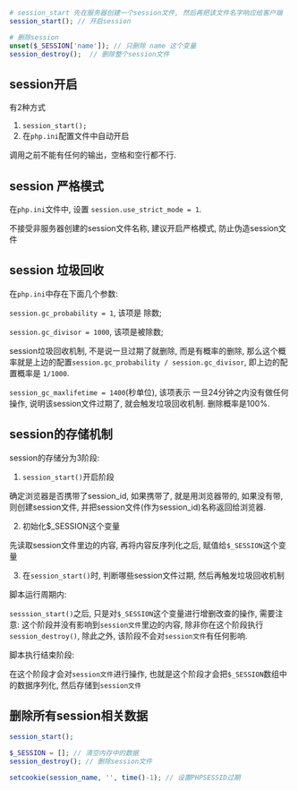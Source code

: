 ```php
# session_start 先在服务器创建一个session文件, 然后再把该文件名字响应给客户端
session_start(); // 开启session

# 删除session
unset($_SESSION['name']); // 只删除 name 这个变量
session_destroy();  // 删除整个session文件


```

## session开启

有2种方式

1. `session_start();`
2. 在`php.ini`配置文件中自动开启

调用之前不能有任何的输出，空格和空行都不行.

## session 严格模式

在`php.ini`文件中, 设置 `session.use_strict_mode = 1`.

不接受非服务器创建的session文件名称, 建议开启严格模式, 防止伪造session文件



## session 垃圾回收

在`php.ini`中存在下面几个参数:

`session.gc_probability = 1`,  该项是 除数;

`session.gc_divisor = 1000`,  该项是被除数;

session垃圾回收机制, 不是说一旦过期了就删除, 而是有概率的删除, 那么这个概率就是上边的配置`session.gc_probability / session.gc_divisor`, 即上边的配置概率是 `1/1000`.

`session_gc_maxlifetime = 1400`(秒单位),  该项表示 一旦24分钟之内没有做任何操作, 说明该session文件过期了,  就会触发垃圾回收机制. 删除概率是100%.



## session的存储机制

session的存储分为3阶段:

1. `session_start()`开启阶段

确定浏览器是否携带了session_id, 如果携带了, 就是用浏览器带的, 如果没有带, 则创建session文件, 并把session文件(作为session_id)名称返回给浏览器. 

2.  初始化$_SESSION这个变量

   先读取session文件里边的内容, 再将内容反序列化之后, 赋值给`$_SESSION`这个变量

3. 在`session_start()`时, 判断哪些session文件过期, 然后再触发垃圾回收机制



脚本运行周期内:

 `sesssion_start()`之后, 只是对`$_SESSION`这个变量进行增删改查的操作, 需要注意: 这个阶段并没有影响到`session文件`里边的内容, 除非你在这个阶段执行`session_destroy()`, 除此之外, 该阶段不会对`session文件`有任何影响.

脚本执行结束阶段:

在这个阶段才会对`session文件`进行操作, 也就是这个阶段才会把`$_SESSION`数组中的数据序列化, 然后存储到`session文件`



## 删除所有session相关数据

```php
session_start();

$_SESSION = []; // 清空内存中的数据
session_destroy(); // 删除session文件

setcookie(session_name, '', time()-1); // 设置PHPSESSID过期


```

































































